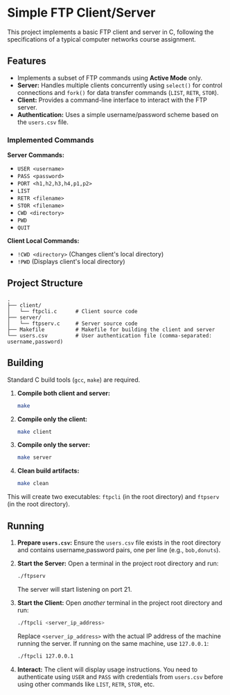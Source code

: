 # Simple FTP Client/Server

This project implements a basic FTP client and server in C, following the specifications of a typical computer networks course assignment.

## Features

*   Implements a subset of FTP commands using **Active Mode** only.
*   **Server:** Handles multiple clients concurrently using `select()` for control connections and `fork()` for data transfer commands (`LIST`, `RETR`, `STOR`).
*   **Client:** Provides a command-line interface to interact with the FTP server.
*   **Authentication:** Uses a simple username/password scheme based on the `users.csv` file.

### Implemented Commands

**Server Commands:**
*   `USER <username>`
*   `PASS <password>`
*   `PORT <h1,h2,h3,h4,p1,p2>`
*   `LIST`
*   `RETR <filename>`
*   `STOR <filename>`
*   `CWD <directory>`
*   `PWD`
*   `QUIT`

**Client Local Commands:**
*   `!CWD <directory>` (Changes client's local directory)
*   `!PWD` (Displays client's local directory)

## Project Structure

```
.
├── client/
│   └── ftpcli.c      # Client source code
├── server/
│   └── ftpserv.c     # Server source code
├── Makefile          # Makefile for building the client and server
└── users.csv         # User authentication file (comma-separated: username,password)
```

## Building

Standard C build tools (`gcc`, `make`) are required.

1.  **Compile both client and server:**
    ```bash
    make
    ```
2.  **Compile only the client:**
    ```bash
    make client
    ```
3.  **Compile only the server:**
    ```bash
    make server
    ```
4.  **Clean build artifacts:**
    ```bash
    make clean
    ```

This will create two executables: `ftpcli` (in the root directory) and `ftpserv` (in the root directory).

## Running

1.  **Prepare `users.csv`:** Ensure the `users.csv` file exists in the root directory and contains username,password pairs, one per line (e.g., `bob,donuts`).

2.  **Start the Server:**
    Open a terminal in the project root directory and run:
    ```bash
    ./ftpserv 
    ```
    The server will start listening on port 21.

3.  **Start the Client:**
    Open *another* terminal in the project root directory and run:
    ```bash
    ./ftpcli <server_ip_address>
    ```
    Replace `<server_ip_address>` with the actual IP address of the machine running the server. If running on the same machine, use `127.0.0.1`:
    ```bash
    ./ftpcli 127.0.0.1
    ```
4.  **Interact:** The client will display usage instructions. You need to authenticate using `USER` and `PASS` with credentials from `users.csv` before using other commands like `LIST`, `RETR`, `STOR`, etc. 